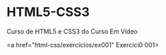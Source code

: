 # HTML5-CSS3
 Curso de HTML5 e CSS3 do Curso Em Vídeo

<a href="html-css/exercícios/ex001" Exercíci0 001>